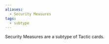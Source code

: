 ```yaml
---
aliases:
  - Security Measures
tags:
  - subtype
---
```

Security Measures are a subtype of Tactic cards.